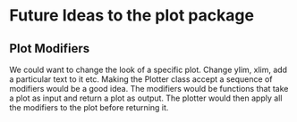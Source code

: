 # Future Ideas to the plot package

## Plot Modifiers

We could want to change the look of a specific plot. Change ylim, xlim, add a particular text to it etc. Making the Plotter class accept a sequence of modifiers would be a good idea. The modifiers would be functions that take a plot as input and return a plot as output. The plotter would then apply all the modifiers to the plot before returning it.